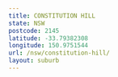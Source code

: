 ```yaml
---
title: CONSTITUTION HILL
state: NSW
postcode: 2145
latitude: -33.79382308
longitude: 150.9751544
url: /nsw/constitution-hill/
layout: suburb
---
```

